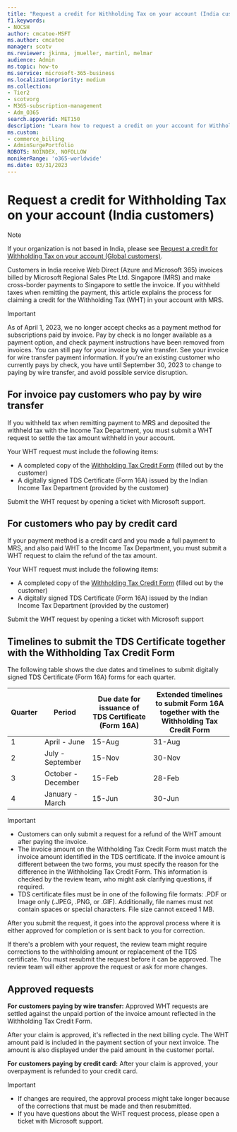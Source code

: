 ```yaml
---
title: "Request a credit for Withholding Tax on your account (India customers)"
f1.keywords:
- NOCSH
author: cmcatee-MSFT
ms.author: cmcatee
manager: scotv
ms.reviewer: jkinma, jmueller, martinl, melmar
audience: Admin
ms.topic: how-to
ms.service: microsoft-365-business
ms.localizationpriority: medium
ms.collection: 
- Tier2
- scotvorg
- M365-subscription-management 
- Adm_O365
search.appverid: MET150
description: "Learn how to request a credit on your account for Withholding Tax you paid. This article only applies to customers in India." 
ms.custom: 
- commerce_billing
- AdminSurgePortfolio
ROBOTS: NOINDEX, NOFOLLOW
monikerRange: 'o365-worldwide'
ms.date: 03/31/2023
---
```


# Request a credit for Withholding Tax on your account (India customers)

> [!NOTE]
>
> If your organization is not based in India, please see [Request a credit for Withholding Tax on your account (Global customers)](withholding-tax-credit-global.md).

Customers in India receive Web Direct (Azure and Microsoft 365) invoices billed by Microsoft Regional Sales Pte Ltd. Singapore (MRS) and make cross-border payments to Singapore to settle the invoice. If you withheld taxes when remitting the payment, this article explains the process for claiming a credit for the Withholding Tax (WHT) in your account with MRS.

> [!IMPORTANT]
> As of April 1, 2023, we no longer accept checks as a payment method for subscriptions paid by invoice. Pay by check is no longer available as a payment option, and check payment instructions have been removed from invoices. You can still pay for your invoice by wire transfer. See your invoice for wire transfer payment information. If you're an existing customer who currently pays by check, you have until September 30, 2023 to change to paying by wire transfer, and avoid possible service disruption.

## For invoice pay customers who pay by wire transfer

If you withheld tax when remitting payment to MRS and deposited the withheld tax with the Income Tax Department, you must submit a WHT request to settle the tax amount withheld in your account.

Your WHT request must include the following items:

- A completed copy of the [Withholding Tax Credit Form](https://download.microsoft.com/download/a/2/a/a2a35969-2d54-4faa-ba41-6a50525eba70/WHT%20Credit%20Form%20-%20India.docx) (filled out by the customer)
- A digitally signed TDS Certificate (Form 16A) issued by the Indian Income Tax Department (provided by the customer)

Submit the WHT request by opening a ticket with Microsoft support.

## For customers who pay by credit card

If your payment method is a credit card and you made a full payment to MRS, and also paid WHT to the Income Tax Department, you must submit a WHT request to claim the refund of the tax amount.

Your WHT request must include the following items:

- A completed copy of the [Withholding Tax Credit Form](https://download.microsoft.com/download/a/2/a/a2a35969-2d54-4faa-ba41-6a50525eba70/WHT%20Credit%20Form%20-%20India.docx) (filled out by the customer)
- A digitally signed TDS Certificate (Form 16A) issued by the Indian Income Tax Department (provided by the customer)

Submit the WHT request by opening a ticket with Microsoft support

## Timelines to submit the TDS Certificate together with the Withholding Tax Credit Form

The following table shows the due dates and timelines to submit digitally signed TDS Certificate (Form 16A) forms for each quarter.

| Quarter | Period | Due date for issuance of TDS Certificate (Form 16A) | Extended timelines to submit Form 16A together with the Withholding Tax Credit Form |
|-|-|-|-|
| 1 | April - June | 15-Aug | 31-Aug |
| 2 | July - September | 15-Nov | 30-Nov |
| 3 | October - December | 15-Feb | 28-Feb |
| 4 | January - March | 15-Jun | 30-Jun |

> [!IMPORTANT]
>
> - Customers can only submit a request for a refund of the WHT amount after paying the invoice.
> - The invoice amount on the Withholding Tax Credit Form must match the invoice amount identified in the TDS certificate. If the invoice amount is different between the two forms, you must specify the reason for the difference in the Withholding Tax Credit Form. This information is checked by the review team, who might ask clarifying questions, if required.
> - TDS certificate files must be in one of the following file formats: .PDF or Image only (.JPEG, .PNG, or .GIF). Additionally, file names must not contain spaces or special characters. File size cannot exceed 1 MB.

After you submit the request, it goes into the approval process where it is either approved for completion or is sent back to you for correction.

If there's a problem with your request, the review team might require corrections to the withholding amount or replacement of the TDS certificate. You must resubmit the request before it can be approved. The review team will either approve the request or ask for more changes.

## Approved requests

**For customers paying by wire transfer:** Approved WHT requests are settled against the unpaid portion of the invoice amount reflected in the Withholding Tax Credit Form.

After your claim is approved, it's reflected in the next billing cycle. The WHT amount paid is included in the payment section of your next invoice. The amount is also displayed under the paid amount in the customer portal.

**For customers paying by credit card:** After your claim is approved, your overpayment is refunded to your credit card.

> [!IMPORTANT]
>
> - If changes are required, the approval process might take longer because of the corrections that must be made and then resubmitted.
> - If you have questions about the WHT request process, please open a ticket with Microsoft support.

